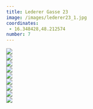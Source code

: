 ```yaml
---
title: Lederer Gasse 23
image: /images/lederer23_1.jpg
coordinates:
 - 16.348428,48.212574
number: 7
---
```



<div class="photos">
<div class="cell"><img src="https://csvuh86c.cloudimg.io/s/width/1200/http://kseniadisterhof.github.io{{site.url}}/images/lederer23_1.jpg" ></div>
<div class="cell"><img src="https://csvuh86c.cloudimg.io/s/width/1200/http://kseniadisterhof.github.io{{site.url}}/images/lederer23_2.jpg" ></div>
<div class="cell"><img src="https://csvuh86c.cloudimg.io/s/width/1200/http://kseniadisterhof.github.io{{site.url}}/images/lederer23_3.jpg" ></div>
<div class="cell"><img src="https://csvuh86c.cloudimg.io/s/width/1200/http://kseniadisterhof.github.io{{site.url}}/images/lederer23_4.jpg" ></div>
<div class="cell"><img src="https://csvuh86c.cloudimg.io/s/width/1200/http://kseniadisterhof.github.io{{site.url}}/images/lederer23_5.jpg" ></div>
<div class="cell"><img src="https://csvuh86c.cloudimg.io/s/width/1200/http://kseniadisterhof.github.io{{site.url}}/images/lederer23_6.jpg" ></div>
<div class="cell"><img src="https://csvuh86c.cloudimg.io/s/width/1200/http://kseniadisterhof.github.io{{site.url}}/images/lederer23_7.jpg" ></div>
<div class="cell"><img src="https://csvuh86c.cloudimg.io/s/width/1200/http://kseniadisterhof.github.io{{site.url}}/images/lederer23_8.jpg" ></div>
<div class="cell"><img src="https://csvuh86c.cloudimg.io/s/width/1200/http://kseniadisterhof.github.io{{site.url}}/images/lederer23_9.jpg" ></div>


</div>
